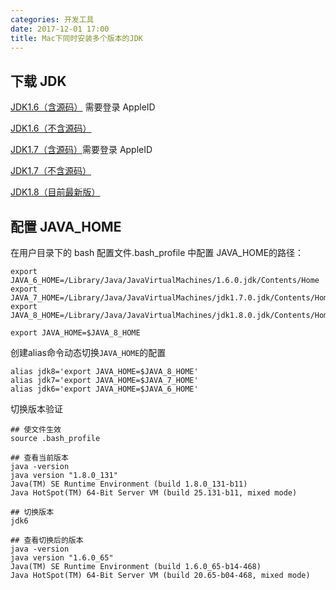```yaml
---
categories: 开发工具
date: 2017-12-01 17:00
title: Mac下同时安装多个版本的JDK
---
```


## 下载 JDK

[JDK1.6（含源码）](https://download.developer.apple.com/Developer_Tools/java_for_os_x_2013005_developer_package/java_for_os_x_2013005_dp__11m4609.dmg) 需要登录 AppleID

[JDK1.6（不含源码）](https://support.apple.com/kb/DL1572?viewlocale=zh_CN&locale=zh_CN)

[JDK1.7（含源码）](https://download.developer.apple.com/Developer_Tools/java_for_mac_os_x_10.6_update_17_developer_package/java_for_mac_os_x_10.6_update_17_dp__10m4609.dmg)需要登录 AppleID

[JDK1.7（不含源码）](https://support.apple.com/kb/DL1573?viewlocale=zh_CN&locale=zh_CN)

[JDK1.8（目前最新版）](https://www.java.com/zh_CN/download/mac_download.jsp)

<!-- more -->

## 配置 JAVA_HOME

在用户目录下的 bash 配置文件.bash_profile 中配置 JAVA_HOME的路径：

```
export JAVA_6_HOME=/Library/Java/JavaVirtualMachines/1.6.0.jdk/Contents/Home
export JAVA_7_HOME=/Library/Java/JavaVirtualMachines/jdk1.7.0.jdk/Contents/Home
export JAVA_8_HOME=/Library/Java/JavaVirtualMachines/jdk1.8.0.jdk/Contents/Home

export JAVA_HOME=$JAVA_8_HOME
```



创建alias命令动态切换`JAVA_HOME`的配置

```
alias jdk8='export JAVA_HOME=$JAVA_8_HOME'
alias jdk7='export JAVA_HOME=$JAVA_7_HOME'
alias jdk6='export JAVA_HOME=$JAVA_6_HOME'
```



切换版本验证

```
## 使文件生效
source .bash_profile 

## 查看当前版本
java -version
java version "1.8.0_131"
Java(TM) SE Runtime Environment (build 1.8.0_131-b11)
Java HotSpot(TM) 64-Bit Server VM (build 25.131-b11, mixed mode)

## 切换版本
jdk6

## 查看切换后的版本
java -version
java version "1.6.0_65"
Java(TM) SE Runtime Environment (build 1.6.0_65-b14-468)
Java HotSpot(TM) 64-Bit Server VM (build 20.65-b04-468, mixed mode)
```